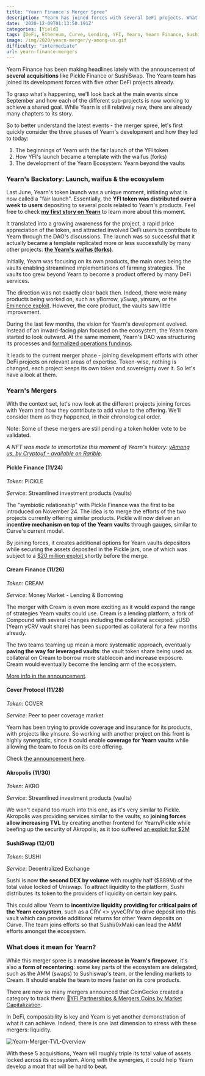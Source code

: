 ```yaml
---
title: "Yearn Finance's Merger Spree"
description: "Yearn has joined forces with several DeFi projects. What does it mean for its ecosystem?"
date: '2020-12-09T01:13:50.191Z'
categories: [Yield]
tags: [DeFi, Ethereum, Curve, Lending, YFI, Yearn, Yearn Finance, SushiSwap]
image: /img/2020/yearn-merger/y-among-us.gif
difficulty: "intermediate"
url: yearn-finance-mergers
---
```


Yearn Finance has been making headlines lately with the announcement of **several acquisitions** like Pickle Finance or SushiSwap. The Yearn team has joined its development forces with five other DeFi projects already.

To grasp what's happening, we'll look back at the main events since September and how each of the different sub-projects is now working to achieve a shared goal. While Yearn is still relatively new, there are already many chapters to its story. 

So to better understand the latest events - the merger spree, let's first quickly consider the three phases of Yearn's development and how they led to today:

1. The beginnings of Yearn with the fair launch of the YFI token
2. How YFI's launch became a template with the waifus (forks)
3. The development of the Yearn Ecosystem: Yearn beyond the vaults

### Yearn's Backstory: Launch, waifus & the ecosystem

Last June, Yearn's token launch was a unique moment, initiating what is now called a "fair launch". Essentially, the **YFI token was distributed over a week to users** depositing to several pools related to Yearn's products. Feel free to check **[my first story on Yearn](https://tokenbrice.xyz/content/posts/2020/yearn-finance-YFI.md)** to learn more about this moment.

It translated into a growing awareness for the project, a rapid price appreciation of the token, and attracted involved DeFi users to contribute to Yearn through the DAO's discussions. The launch was so successful that it actually became a template replicated more or less successfully by many other projects: **[the Yearn's waifus (forks)](https://tokenbrice.xyz/content/posts/2020/yearn-waifus.md)**.

Initially, Yearn was focusing on its own products, the main ones being the vaults enabling streamlined implementations of farming strategies. The vaults too grew beyond Yearn to become a product offered by many DeFi services.

The direction was not exactly clear back then. Indeed, there were many products being worked on, such as yBorrow, ySwap, yinsure, or the [Eminence exploit](https://decrypt.co/43292/eminence-finance-exploit-leads-to-degen-soul-searching). However, the core product, the vaults saw little improvement.

During the last few months, the vision for Yearn's development evolved. Instead of an inward-facing plan focused on the ecosystem, the Yearn team started to look outward. At the same moment, Yearn's DAO was structuring its processes and [formalized operations fundings](https://gov.yearn.finance/t/yip-54-formalize-operations-funding/7956). 

It leads to the current merger phase - joining development efforts with other DeFi projects on relevant areas of expertise. Token-wise, nothing is changed, each project keeps its own token and sovereignty over it. So let's have a look at them.


### Yearn's Mergers

With the context set, let's now look at the different projects joining forces with Yearn and how they contribute to add value to the offering. We'll consider them as they happened, in their chronological order.

Note: Some of these mergers are still pending a token holder vote to be validated.

*A NFT was made to immortalize this moment of Yearn's history: [yAmong us, by Cryptouf - available on Rarible](https://app.rarible.com/token/0xd07dc4262bcdbf85190c01c996b4c06a461d2430:90731:0xac6d5c44c7a089101c53735211b12f5f722c7688).*


#### Pickle Finance (11/24)

_Token_: PICKLE

_Service_: Streamlined investment products (vaults)

The "symbiotic relationship" with Pickle Finance was the first to be introduced on November 24. The idea is to merge the efforts of the two projects currently offering similar products. Pickle will now deliver an **incentive mechanism on top of the Yearn vaults** through gauges, similar to Curve's current model.

By joining forces, it creates additional options for Yearn vaults depositors while securing the assets deposited in the Pickle jars, one of which was subject to a [$20 million exploit ](https://cointelegraph.com/news/pickle-in-a-pickle-as-attacker-swipes-20-million-in-evil-jar-exploit)shortly before the merge.


#### Cream Finance (11/26)

_Token_: CREAM

_Service_: Money Market - Lending & Borrowing

The merger with Cream is even more exciting as it would expand the range of strategies Yearn vaults could use. Cream is a lending platform, a fork of Compound with several changes including the collateral accepted. yUSD (Yearn yCRV vault share) has been supported as collateral for a few months already.

The two teams teaming up mean a more systematic approach, eventually **paving the way for leveraged vaults**: the vault token share being used as collateral on Cream to borrow more stablecoin and increase exposure. Cream would eventually become the lending arm of the ecosystem.

[More info in the announcement](https://medium.com/iearn/yearn-cream-v2-merger-e9fa6c6989b4).

#### Cover Protocol (11/28)

_Token_: COVER

_Service_: Peer to peer coverage market

Yearn has been trying to provide coverage and insurance for its products, with projects like yInsure. So working with another project on this front is highly synergistic, since it could enable **coverage for Yearn vaults** while allowing the team to focus on its core offering.

Check [the announcement here](https://medium.com/iearn/yearn-cover-merger-651142828c45).

#### Akropolis (11/30)

_Token_: AKRO

_Service_: Streamlined investment products (vaults)

We won't expand too much into this one, as it's very similar to Pickle. Akropolis was providing services similar to the vaults, so **joining forces allow increasing TVL** by creating another frontend for Yearn/Pickle while beefing up the security of Akropolis, as it too suffered [an exploit for $2M](https://news.bitcoin.com/hackers-drain-2-million-in-dai-from-defi-protocol-akropolis/)

#### SushiSwap (12/01)

_Token_: SUSHI

_Service_: Decentralized Exchange

Sushi is now **the second DEX by volume** with roughly half ($889M) of the total value locked of Uniswap. To attract liquidity to the platform, Sushi distributes its token to the providers of liquidity on certain key pairs.

This could allow Yearn to **incentivize liquidity providing for critical pairs of the Yearn ecosystem**, such as a CRV &lt;> yyveCRV to drive deposit into this vault which can provide additional returns for other Yearn deposits on Curve. The team joins efforts so that Sushi/0xMaki can lead the AMM efforts amongst the ecosystem.

### What does it mean for Yearn?

While this merger spree is a **massive increase in Yearn's firepower**, it's also a **form of recentering**: some key parts of the ecosystem are delegated, such as the AMM (swaps) to Sushiswap's team, or the lending markets to Cream. It should enable the team to move faster on its core products.

There are now so many mergers announced that CoinGecko created a category to track them: [🦎YFI Partnerships & Mergers Coins by Market Capitalization](https://www.coingecko.com/en?category_id=yearn-yfi-partnerships-mergers&view=market).

In DeFi, composability is key and Yearn is yet another demonstration of what it can achieve. Indeed, there is one last dimension to stress with these mergers: liquidity. 

![Yearn-Merger-TVL-Overview](/img/2020/yearn-merger/yearn-merger-tvl.png "Overview of the mergers in terms of TVL, expressed in millions of $")

With these 5 acquisitions, Yearn will roughly triple its total value of assets locked across its ecosystem. Along with the synergies, it could help Yearn develop a moat that will be hard to beat.